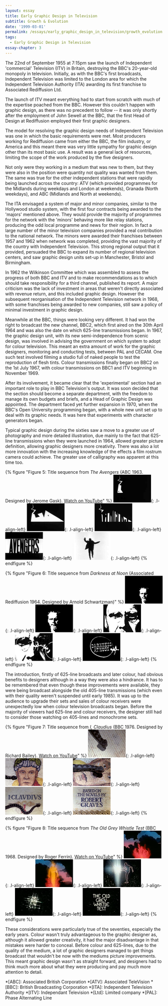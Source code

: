 ```yaml
---
layout: essay
title: Early Graphic Design in Television
subtitle: Growth & Evolution
date: '1999-03-01'
permalink: /essays/early_graphic_design_in_television/growth_evolution.html
tags:
  - Early Graphic Design in Television
essay-chapter: 3
---
```

The 22nd of September 1955 at 7:15pm saw the launch of Independent 'commercial' Television (ITV) in Britain, destroying the BBC's 20-year-old monopoly in television. Initially, as with the BBC's first broadcasts, Independent Television was limited to the London area for which the Independent Television Authority (ITA) awarding its first franchise to Associated Rediffusion Ltd.

The launch of ITV meant everything had to start from scratch with much of the expertise poached from the BBC. However this couldn't happen with graphic design, as there was no precedent to follow -- it was only shortly after the employment of John Sewell at the BBC, that the first Head of Design at Rediffusion employed their first graphic designers.

The model for resolving the graphic design needs of Independent Television was one in which the basic requirements were met. Most producers working for Rediffusion came from either the BBC, the film industry, or America and this meant there was very little sympathy for graphic design other than its most basic use. A result was a general lack of resources, limiting the scope of the work produced by the five designers.

Not only were they working in a medium that was new to them, but they were also in the position were quantity not quality was wanted from them. The same was true for the other independent stations that were rapidly being launched across the country: ATV (which provided programmes for the Midlands during weekdays and London at weekends), Granada (North weekdays), and ABC (Midlands and North at weekends).

The ITA envisaged a system of major and minor companies, similar to the Hollywood studio system, with the first four contracts being awarded to the 'majors' mentioned above. They would provide the majority of programmes for the network with the 'minors' behaving more like relay stations, producing the odd local programme and news for their region. In fact a large number of the minor television companies provided a real contribution to the national network. The minors were awarded their franchises between 1957 and 1962 when network was completed, providing the vast majority of the country with Independent Television. This strong regional output that it provided, persuaded the BBC to expand its number of regional television centers, and saw graphic design units set-up in Manchester, Bristol and Birmingham.

In 1962 the Wilkinson Committee which was assembled to assess the progress of both BBC and ITV and to make recommendations as to which should take responsibility for a third channel, published its report. A major criticism was the lack of investment in areas that weren't directly associated with revenue return, and this included graphic design. However the subsequent reorganisation of the Independent Television network in 1968, with some franchises being awarded to new companies, still saw a policy of minimal investment in graphic design.

Meanwhile at the BBC, things were looking very different. It had won the right to broadcast the new channel, BBC2, which first aired on the 30th April 1964 and was also the date on which 625-line transmissions began. In 1967, the graphic design unit, with its new semi-independence from scenic design, was involved in advising the government on which system to adopt for colour television. This meant an extra amount of work for the graphic designers, monitoring and conducting tests, between PAL and CECAM. One such test involved filming a studio full of naked people to test the reproduction of flesh tints. Colour transmissions finally began on BBC2 on the 1st July 1967, with colour transmissions on BBC1 and ITV beginning in November 1969.

After its involvement, it became clear that the 'experimental' section had an important role to play in BBC Television's output. It was soon decided that the section should become a separate department, with the freedom to manage its own budgets and briefs, and a Head of Graphic Design was appointed. The department faced yet further expansion in 1970, when the BBC's Open University programming began, with a whole new unit set up to deal with its graphic needs. It was here that experiments with character generators began.

Typical graphic design during the sixties saw a move to a greater use of photography and more detailed illustration, due mainly to the fact that 625-line transmissions when they were launched in 1964, allowed greater picture definition, allowing graphic designers more creativity. There was also a lot more innovation with the increasing knowledge of the effects a film rostrum camera could achieve. The greater use of calligraphy was apparent at this time too.

{% figure "Figure 5: Title sequence from <cite>The Avengers</cite> (ABC 1963. Designed by Jerome Gask). [Watch on YouTube](https://www.youtube.com/watch?v=aDy_-dvMCNs)" %}
![Still from 'The Avengers' opening sequence](/assets/images/essays/early_graphic_design_in_television/figure-5a.png){: .l-align-left}
![Still from 'The Avengers' opening sequence](/assets/images/essays/early_graphic_design_in_television/figure-5b.png){: .l-align-left}
![Still from 'The Avengers' opening sequence](/assets/images/essays/early_graphic_design_in_television/figure-5c.png){: .l-align-left}
![Still from 'The Avengers' opening sequence](/assets/images/essays/early_graphic_design_in_television/figure-5d.png){: .l-align-left}
![Still from 'The Avengers' opening sequence](/assets/images/essays/early_graphic_design_in_television/figure-5e.png){: .l-align-left}
{% endfigure %}

{% figure "Figure 6: Title sequence from <cite>Darkness at Noon</cite> (Associated Rediffusion 1964. Designed by Arnold Schwartzman)" %}
![Still from 'Darkness at Noon' opening sequence](/assets/images/essays/early_graphic_design_in_television/figure-6a.png){: .l-align-left}
![Still from 'Darkness at Noon' opening sequence](/assets/images/essays/early_graphic_design_in_television/figure-6b.png){: .l-align-left}
![Still from 'Darkness at Noon' opening sequence](/assets/images/essays/early_graphic_design_in_television/figure-6c.png){: .l-align-left}
![Still from 'Darkness at Noon' opening sequence](/assets/images/essays/early_graphic_design_in_television/figure-6d.png){: .l-align-left}
![Still from 'Darkness at Noon' opening sequence](/assets/images/essays/early_graphic_design_in_television/figure-6e.png){: .l-align-left}
{% endfigure %}

The introduction, firstly of 625-line broadcasts and later colour, had obvious benefits to designers although in a way they were also a hindrance. It has to be remembered that even though these improvements were available, they were being broadcast alongside the old 405-line transmissions (which even with their quality weren't suspended until early 1985). It was up to the audience to upgrade their sets and sales of colour receivers were unexpectedly low when colour television broadcasts began. Before the majority of viewers had 625-line and colour receivers, the designer still had to consider those watching on 405-lines and monochrome sets.

{% figure "Figure 7: Title sequence from <cite>I, Claudius</cite> (BBC 1976. Designed by Richard Bailey). [Watch on YouTube](https://www.youtube.com/watch?v=pKwaCTfa1EE)" %}
![Still from 'I, Claudius' opening sequence](/assets/images/essays/early_graphic_design_in_television/figure-7a.png){: .l-align-left}
![Still from 'I, Claudius' opening sequence](/assets/images/essays/early_graphic_design_in_television/figure-7b.png){: .l-align-left}
![Still from 'I, Claudius' opening sequence](/assets/images/essays/early_graphic_design_in_television/figure-7c.png){: .l-align-left}
![Still from 'I, Claudius' opening sequence](/assets/images/essays/early_graphic_design_in_television/figure-7d.png){: .l-align-left}
![Still from 'I, Claudius' opening sequence](/assets/images/essays/early_graphic_design_in_television/figure-7e.png){: .l-align-left}
{% endfigure %}

{% figure "Figure 8: Title sequence from <cite>The Old Grey Whistle Test</cite> (BBC 1968. Designed by Roger Ferrin). [Watch on YouTube](https://www.youtube.com/watch?v=KNNAfzKwRn4)" %}
![Still from 'The Old Grey Whistle Test' opening sequence](/assets/images/essays/early_graphic_design_in_television/figure-8a.png){: .l-align-left}
![Still from 'The Old Grey Whistle Test' opening sequence](/assets/images/essays/early_graphic_design_in_television/figure-8b.png){: .l-align-left}
![Still from 'The Old Grey Whistle Test' opening sequence](/assets/images/essays/early_graphic_design_in_television/figure-8c.png){: .l-align-left}
![Still from 'The Old Grey Whistle Test' opening sequence](/assets/images/essays/early_graphic_design_in_television/figure-8d.png){: .l-align-left}
![Still from 'The Old Grey Whistle Test' opening sequence](/assets/images/essays/early_graphic_design_in_television/figure-8e.png){: .l-align-left}
{% endfigure %}

These considerations were particularly true of the seventies, especially the early years. Colour wasn't truly advantageous to the graphic designer as, although it allowed greater creativity, it had the major disadvantage in that mistakes were harder to conceal. Before colour and 625-lines, due to the quality of the medium, a lot of graphic designers managed to get things broadcast that wouldn't be now with the mediums picture improvements. This meant graphic design wasn't as straight forward, and designers had to think much more about what they were producing and pay much more attention to detail.

*[ABC]: Associated British Corporation
*[ATV]: Associated TeleVision
*[BBC]: British Broadcasting Corporation
*[ITA]: Independent Television Authority
*[ITV]: Independant Television
*[Ltd]: Limited company
*[PAL]: Phase Alternating Line
